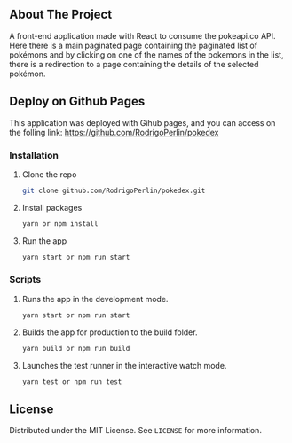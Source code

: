 ## About The Project

A front-end application made with React to consume the pokeapi.co API. Here there is a main paginated page containing the paginated list of pokémons and by clicking on one of the names of the pokemons in the list, there is a redirection to a page containing the
details of the selected pokémon.

## Deploy on Github Pages

This application was deployed with Gihub pages, and you can access on the folling link: https://github.com/RodrigoPerlin/pokedex


### Installation

1. Clone the repo
   ```sh
   git clone github.com/RodrigoPerlin/pokedex.git
   ```
2. Install packages
   ```sh
   yarn or npm install
   ```
3. Run the app
   ```sh
   yarn start or npm run start
   ```
   
### Scripts

1. Runs the app in the development mode.
   ```sh
   yarn start or npm run start
   ```
2. Builds the app for production to the build folder.
   ```sh
   yarn build or npm run build
   ```
3. Launches the test runner in the interactive watch mode.
   ```sh
   yarn test or npm run test
   ```

## License

Distributed under the MIT License. See `LICENSE` for more information.

